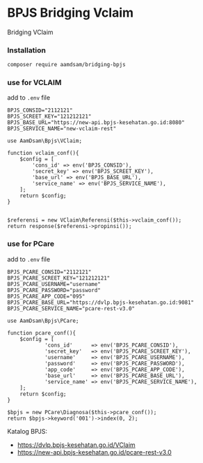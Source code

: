 # BPJS Bridging Vclaim

Bridging VClaim

### Installation

```sh
composer require aamdsam/bridging-bpjs
```

### use for VCLAIM

add to `.env` file

```env
BPJS_CONSID="2112121"
BPJS_SCREET_KEY="121212121"
BPJS_BASE_URL="https://new-api.bpjs-kesehatan.go.id:8080"
BPJS_SERVICE_NAME="new-vclaim-rest"

use AamDsam\Bpjs\VClaim;

function vclaim_conf(){
    $config = [
        'cons_id' => env('BPJS_CONSID'),
        'secret_key' => env('BPJS_SCREET_KEY'),
        'base_url' => env('BPJS_BASE_URL'),
        'service_name' => env('BPJS_SERVICE_NAME'),
    ];
    return $config;
}


$referensi = new VClaim\Referensi($this->vclaim_conf());
return response($referensi->propinsi());
```  


### use for PCare

add to `.env` file

```env
BPJS_PCARE_CONSID="2112121"
BPJS_PCARE_SCREET_KEY="121212121"
BPJS_PCARE_USERNAME="username"
BPJS_PCARE_PASSWORD="password"
BPJS_PCARE_APP_CODE="095"
BPJS_PCARE_BASE_URL="https://dvlp.bpjs-kesehatan.go.id:9081"
BPJS_PCARE_SERVICE_NAME="pcare-rest-v3.0"

use AamDsam\Bpjs\PCare;

function pcare_conf(){
    $config = [
            'cons_id'      => env('BPJS_PCARE_CONSID'),
            'secret_key'   => env('BPJS_PCARE_SCREET_KEY'),
            'username'     => env('BPJS_PCARE_USERNAME'),
            'password'     => env('BPJS_PCARE_PASSWORD'),
            'app_code'     => env('BPJS_PCARE_APP_CODE'),
            'base_url'     => env('BPJS_PCARE_BASE_URL'),
            'service_name' => env('BPJS_PCARE_SERVICE_NAME'),
    ];
    return $config;
}

$bpjs = new PCare\Diagnosa($this->pcare_conf());
return $bpjs->keyword('001')->index(0, 2);
```

Katalog BPJS:   
- https://dvlp.bpjs-kesehatan.go.id/VClaim
- https://new-api.bpjs-kesehatan.go.id/pcare-rest-v3.0
